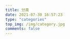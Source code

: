 ```yaml
---
title: 分类
date: 2021-07-30 16:57:23
type: "categories"
top_img: /img/category.jpg
comments: false
---
```

